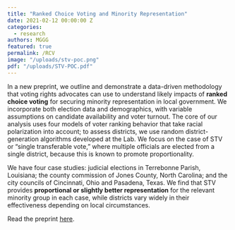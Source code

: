 ```yaml
---
title: "Ranked Choice Voting and Minority Representation"
date: 2021-02-12 00:00:00 Z
categories:
  - research
authors: MGGG
featured: true
permalink: /RCV
image: "/uploads/stv-poc.png"
pdf: "/uploads/STV-POC.pdf"
---
```


In a new preprint, we outline and demonstrate a data-driven methodology that voting rights advocates can use to understand likely impacts of **ranked choice voting** for securing minority representation in local government. We incorporate both election data and demographics, with variable assumptions on candidate availability and voter turnout. The core of our analysis uses four models of voter ranking behavior that take racial polarization into account; to assess districts, we use random district-generation algorithms developed at the Lab. We focus on the case of STV or “single transferable vote,” where multiple officials are elected from a single district, because this is known to promote proportionality.

We have four case studies: judicial elections in Terrebonne Parish, Louisiana; the county commission of Jones County, North Carolina; and the city councils of Cincinnati, Ohio and Pasadena, Texas. We find that STV provides **proportional or slightly better representation** for the relevant minority group in each case, while districts vary widely in their effectiveness depending on local circumstances.

Read the preprint [here](https://papers.ssrn.com/sol3/papers.cfm?abstract_id=3778021).